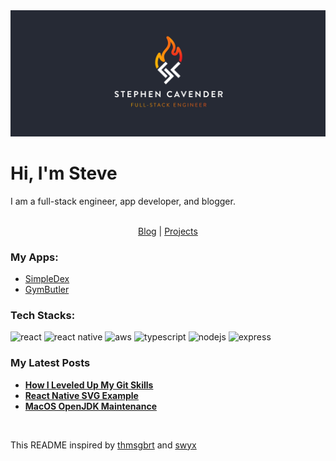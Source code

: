 <img src="./banner.png" />
<p><h1>Hi, I'm Steve</h1></p>
<p>I am a full-stack engineer, app developer, and blogger.</p><br/>

<div style="display:flex;justify-content:center">
  <a href="https://dev.cavender.io/">Blog</a>&nbsp;|&nbsp;
  <a href="https://dev.cavender.io/projects">Projects</a>
</div>

<p><h3>My Apps:</h3></p>
<ul>
  <li><a href="https://simpledex.cavender.io/">SimpleDex</a></li>
  <li><a href="https://gymbutler.cavender.io/">GymButler</a></li>
</ul>

<p><h3>Tech Stacks:</h3></p>
<p>
  <img
    alt="react"
    src="https://img.shields.io/badge/react-20232a?logo=react"/>
  <img
    alt="react native"
    src="https://img.shields.io/badge/react_native-20232a?logo=react"/>
  <img
    alt="aws"
    src="https://img.shields.io/badge/aws-232f3d?logo=amazonaws"/>
  <img
    alt="typescript"
    src="https://img.shields.io/badge/typescript-3278c3?logo=typescript&logoColor=fff"/>
  <img
    alt="nodejs"
    src="https://img.shields.io/badge/nodejs-233055?logo=nodedotjs"/>
  <img
    alt="express"
    src="https://img.shields.io/badge/express-333?logo=express"/>
</p>

<p><h3>My Latest Posts</h3></p>
<ul>
    <li><a href="https://dev.cavender.io/posts/2023/01/21/level-up-git-usage/"><strong>How I Leveled Up My Git Skills</strong></a></li>
    <li><a href="https://dev.cavender.io/posts/2021/04/10/react-native-svg/"><strong>React Native SVG Example</strong></a></li>
    <li><a href="https://dev.cavender.io/posts/2021/03/21/macos-openjdk-maintenance/"><strong>MacOS OpenJDK Maintenance</strong></a></li>
</ul><br/>

<p>This README inspired by <a href="https://github.com/thmsgbrt">thmsgbrt</a> and <a href="https://github.com/sw-yx">swyx</a>